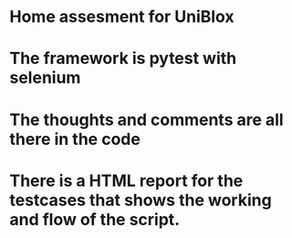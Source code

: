 # Home assesment for UniBlox
# The framework is pytest with selenium
# The thoughts and comments are all there in the code 
# There is a HTML report for the testcases that shows the working and flow of the script. 

